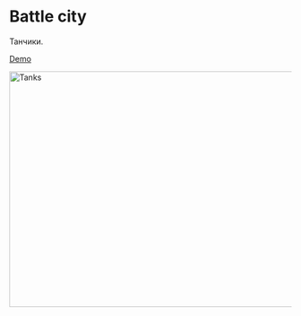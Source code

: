 # Battle city
Танчики.

[Demo](http://leonidfeskov.github.io/tanks/)

<img src="http://leonidfeskov.github.io/tanks/tanks.png" alt="Tanks" width="545" height="420" />
